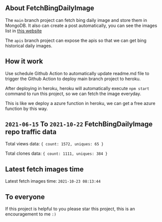 ## About FetchBingDailyImage

The `main` branch project can fetch bing daily image and store them in MongoDB.
It also can create a post automatically, you can see the images list in [this website](https://oursalbum.netlify.app)

The `apis` branch project can expose the apis so that we can get bing historical daily images.

## How it work

Use schedule Github Action to automatically update readme.md file to trigger the Github Action to deploy main branch project to heroku.

After deploying in heroku, heroku will automatically execute `npm start` command to run this project, so we can fetch the image everyday.

This is like we deploy a azure function in heroku, we can get a free azure function by this way.

## `2021-06-15` To `2021-10-22` FetchBingDailyImage repo traffic data

Total views data: `{ count: 1572, uniques: 65 }`

Total clones data: `{ count: 1111, uniques: 384 }`

## Latest fetch images time

Latest fetch images time: `2021-10-23 08:13:44`

## To everyone

If this project is helpful to you please star this project, this is an encouragement to me `:)`



